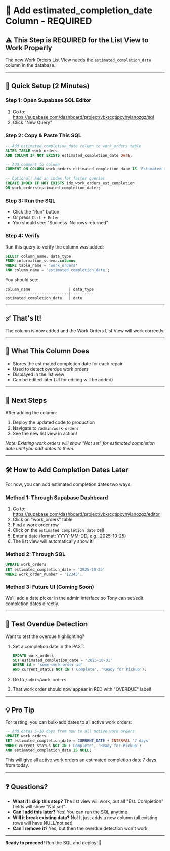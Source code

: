 # 🔧 Add estimated_completion_date Column - REQUIRED

## ⚠️ This Step is REQUIRED for the List View to Work Properly

The new Work Orders List View needs the `estimated_completion_date` column in the database.

---

## 🚀 Quick Setup (2 Minutes)

### **Step 1: Open Supabase SQL Editor**

1. Go to: https://supabase.com/dashboard/project/vbxrcqtjpcyhylanozgz/sql
2. Click "New Query"

### **Step 2: Copy & Paste This SQL**

```sql
-- Add estimated_completion_date column to work_orders table
ALTER TABLE work_orders
ADD COLUMN IF NOT EXISTS estimated_completion_date DATE;

-- Add comment to column
COMMENT ON COLUMN work_orders.estimated_completion_date IS 'Estimated date when repair will be completed';

-- Optional: Add an index for faster queries
CREATE INDEX IF NOT EXISTS idx_work_orders_est_completion
ON work_orders(estimated_completion_date);
```

### **Step 3: Run the SQL**

- Click the "Run" button
- Or press `Ctrl + Enter`
- You should see: "Success. No rows returned"

### **Step 4: Verify**

Run this query to verify the column was added:

```sql
SELECT column_name, data_type
FROM information_schema.columns
WHERE table_name = 'work_orders'
AND column_name = 'estimated_completion_date';
```

You should see:
```
column_name                 | data_type
----------------------------|----------
estimated_completion_date   | date
```

---

## ✅ That's It!

The column is now added and the Work Orders List View will work correctly.

---

## 🎯 What This Column Does

- Stores the estimated completion date for each repair
- Used to detect overdue work orders
- Displayed in the list view
- Can be edited later (UI for editing will be added)

---

## 📝 Next Steps

After adding the column:

1. Deploy the updated code to production
2. Navigate to `/admin/work-orders`
3. See the new list view in action!

*Note: Existing work orders will show "Not set" for estimated completion date until you add dates to them.*

---

## 🛠️ How to Add Completion Dates Later

For now, you can add estimated completion dates two ways:

### **Method 1: Through Supabase Dashboard**

1. Go to: https://supabase.com/dashboard/project/vbxrcqtjpcyhylanozgz/editor
2. Click on "work_orders" table
3. Find a work order row
4. Click on the `estimated_completion_date` cell
5. Enter a date (format: YYYY-MM-DD, e.g., 2025-10-25)
6. The list view will automatically show it!

### **Method 2: Through SQL**

```sql
UPDATE work_orders
SET estimated_completion_date = '2025-10-25'
WHERE work_order_number = '12345';
```

### **Method 3: Future UI** (Coming Soon)

We'll add a date picker in the admin interface so Tony can set/edit completion dates directly.

---

## 🧪 Test Overdue Detection

Want to test the overdue highlighting?

1. Set a completion date in the PAST:
   ```sql
   UPDATE work_orders
   SET estimated_completion_date = '2025-10-01'
   WHERE id = 'some-work-order-id'
   AND current_status NOT IN ('Complete', 'Ready for Pickup');
   ```

2. Go to `/admin/work-orders`
3. That work order should now appear in RED with "OVERDUE" label!

---

## 💡 Pro Tip

For testing, you can bulk-add dates to all active work orders:

```sql
-- Add dates 5-10 days from now to all active work orders
UPDATE work_orders
SET estimated_completion_date = CURRENT_DATE + INTERVAL '7 days'
WHERE current_status NOT IN ('Complete', 'Ready for Pickup')
AND estimated_completion_date IS NULL;
```

This will give all active work orders an estimated completion date 7 days from today.

---

## ❓ Questions?

- **What if I skip this step?** The list view will work, but all "Est. Completion" fields will show "Not set"
- **Can I add this later?** Yes! You can run the SQL anytime
- **Will it break existing data?** No! It just adds a new column (all existing rows will have NULL/not set)
- **Can I remove it?** Yes, but then the overdue detection won't work

---

**Ready to proceed!** Run the SQL and deploy! 🚀
